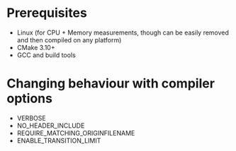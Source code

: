 # Prerequisites
- Linux (for CPU + Memory measurements, though can be easily removed and then compiled on any platform)
- CMake 3.10+
- GCC and build tools

# Changing behaviour with compiler options
- VERBOSE
- NO_HEADER_INCLUDE
- REQUIRE_MATCHING_ORIGINFILENAME
- ENABLE_TRANSITION_LIMIT

